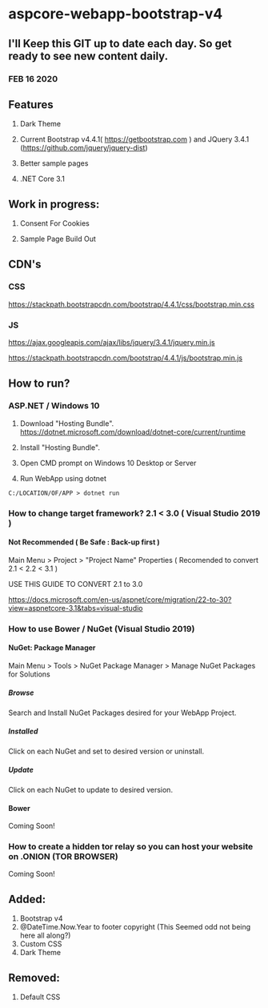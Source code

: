 # aspcore-webapp-bootstrap-v4

## I'll Keep this GIT up to date each day. So get ready to see new content daily.
### FEB 16 2020

## Features
1. Dark Theme

2. Current Bootstrap v4.4.1( https://getbootstrap.com ) and JQuery 3.4.1 (https://github.com/jquery/jquery-dist)
    
3. Better sample pages

4. .NET Core 3.1

## Work in progress:
1. Consent For Cookies

2. Sample Page Build Out

## CDN's

### CSS

https://stackpath.bootstrapcdn.com/bootstrap/4.4.1/css/bootstrap.min.css


### JS

https://ajax.googleapis.com/ajax/libs/jquery/3.4.1/jquery.min.js

https://stackpath.bootstrapcdn.com/bootstrap/4.4.1/js/bootstrap.min.js

## How to run?

### ASP.NET / Windows 10 

1. Download "Hosting Bundle".
https://dotnet.microsoft.com/download/dotnet-core/current/runtime

2. Install "Hosting Bundle".

3. Open CMD prompt on Windows 10 Desktop or Server

4. Run WebApp using dotnet
```
C:/LOCATION/OF/APP > dotnet run
```

### How to change target framework? 2.1 < 3.0 ( Visual Studio 2019 )
#### Not Recommended ( Be Safe : Back-up first )

Main Menu > Project > "Project Name" Properties ( Recomended to convert 2.1 < 2.2 < 3.1 )

USE THIS GUIDE TO CONVERT 2.1 to 3.0

https://docs.microsoft.com/en-us/aspnet/core/migration/22-to-30?view=aspnetcore-3.1&tabs=visual-studio

### How to use Bower / NuGet (Visual Studio 2019)

#### NuGet: Package Manager

Main Menu > Tools > NuGet Package Manager > Manage NuGet Packages for Solutions

##### Browse

Search and Install NuGet Packages desired for your WebApp Project.

##### Installed

Click on each NuGet and set to desired version or uninstall.

##### Update

Click on each NuGet to update to desired version.

#### Bower
Coming Soon!

### How to create a hidden tor relay so you can host your website on .ONION (TOR BROWSER)

Coming Soon!

## Added:
1. Bootstrap v4
2. @DateTime.Now.Year to footer copyright (This Seemed odd not being here all along?)
3. Custom CSS
4. Dark Theme

## Removed:
1. Default CSS